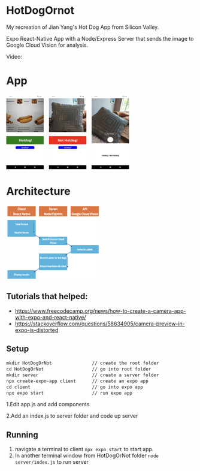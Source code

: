 # HotDogOrnot
My recreation of Jian Yang's Hot Dog App from Silicon Valley.

 Expo React-Native App with a Node/Express Server that sends the image to Google Cloud Vision for analysis.

 Video: 

# App
<img src='App_Dog.png' style='width: 100px; height: 200px; margin-right: 10px'/>
<img src='App_NotDog.png' style='width: 100px; height: 200px; margin-right: 10px'/>
<img src='App_Home.png' style='width: 100px; height: 200px; margin-right: 10px'/>

# Architecture
<img src='App_Diagram.png' style='width: 250px; height: 200px; margin-right: 10px'/>

Tutorials that helped:
- 
- https://www.freecodecamp.org/news/how-to-create-a-camera-app-with-expo-and-react-native/ 
- https://stackoverflow.com/questions/58634905/camera-preview-in-expo-is-distorted



## Setup
```
mkdir HotDogOrNot               // create the root folder
cd HotDogOrNot                  // go into root folder
mkdir server                    // create a server folder
npx create-expo-app client      // create an expo app
cd client                       // go into expo app
npx expo start                  // run expo app
```

1.Edit app.js and add components

2.Add an index.js to server folder and code up server

## Running
1. navigate a terminal to client `npx expo start` to start app.
2. In another terminal window from HotDogOrNot folder `node server/index.js` to run server
